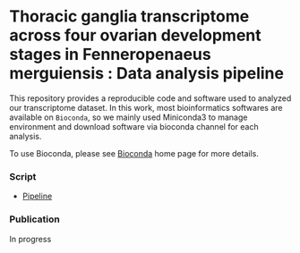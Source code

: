 # Thoracic ganglia transcriptome across four ovarian development stages in Fenneropenaeus merguiensis : Data analysis pipeline

This repository provides a reproducible code and software used to analyzed our transcriptome dataset. In this work, most bioinformatics softwares are available on `Bioconda`, so we mainly used Miniconda3 to manage environment and download software via bioconda channel for each analysis.

To use Bioconda, please see [Bioconda](https://bioconda.github.io/) home page for more details.

### Script
* [Pipeline](https://github.com/prasert05/fmtg_rnaseq/blob/main/pipeline.md)

### Publication
In progress
